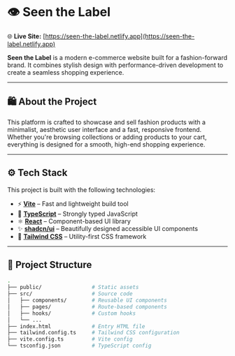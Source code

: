 # 👁️‍ Seen the Label

🌐 **Live Site:** [https://seen-the-label.netlify.app](https://seen-the-label.netlify.app)

**Seen the Label** is a modern e-commerce website built for a fashion-forward brand. It combines stylish design with performance-driven development to create a seamless shopping experience.

---

## 🛍️ About the Project

This platform is crafted to showcase and sell fashion products with a minimalist, aesthetic user interface and a fast, responsive frontend. Whether you're browsing collections or adding products to your cart, everything is designed for a smooth, high-end shopping experience.

---

## ⚙️ Tech Stack

This project is built with the following technologies:

- ⚡ **[Vite](https://vitejs.dev/)** – Fast and lightweight build tool
- 🧠 **[TypeScript](https://www.typescriptlang.org/)** – Strongly typed JavaScript
- ⚛️ **[React](https://reactjs.org/)** – Component-based UI library
- ✨ **[shadcn/ui](https://ui.shadcn.com/)** – Beautifully designed accessible UI components
- 🎨 **[Tailwind CSS](https://tailwindcss.com/)** – Utility-first CSS framework

---

## 📁 Project Structure

```bash
.
├── public/                # Static assets
├── src/                   # Source code
│   ├── components/        # Reusable UI components
│   ├── pages/             # Route-based components
│   ├── hooks/             # Custom hooks
│   └── ...
├── index.html             # Entry HTML file
├── tailwind.config.ts     # Tailwind CSS configuration
├── vite.config.ts         # Vite config
└── tsconfig.json          # TypeScript config
